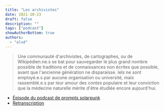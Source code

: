 ```yaml
---
title: "Les archivistes"
date: 2021-10-23
draft: false
description: ""
tags: ["podcast"]
showAuthorBottom: true
authors:
  - "alxd"
---
```


> Une communauté d'archivistes, de cartographes, ou de Wikipédien.ne.s se bat pour sauvegarder le plus grand nombre possible de traditions et de connaissances non écrites que possible, avant que l'ancienne génération ne disparaisse. Iels ne sont employé.e.s par aucune organisation ou université, mais rassemblé.e.s par leur amour des contes populaire et leur conviction que la médecine naturelle mérite d'être étudiée encore aujourd'hui.

- [Épisode du podcast de prompts solarpunk](https://podcast.tomasino.org/@SolarpunkPrompts/episodes/the-archivists)
- [Retranscription](https://wiki.tomasino.org/writing/Solarpunk-Prompts---The-Archivists)
